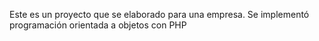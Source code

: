 Este es un proyecto que se elaborado para una empresa. Se implementó programación orientada a objetos con PHP

